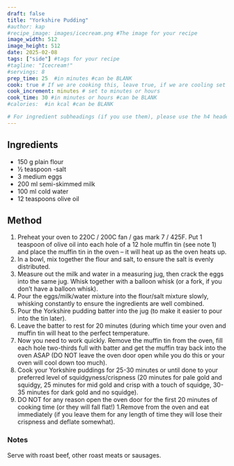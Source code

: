 ```yaml
---
draft: false
title: "Yorkshire Pudding"
#author: kap
#recipe_image: images/icecream.png #The image for your recipe
image_width: 512
image_height: 512
date: 2025-02-08
tags: ["side"] #tags for your recipe
#tagline: "Icecream!"
#servings: 8
prep_time: 25  #in minutes #can be BLANK
cook: true # If we are cooking this, leave true, if we are cooling set to false
cook_increment: minutes # set to minutes or hours
cook_time: 30 #in minutes or hours #can be BLANK
#calories:  #in kcal #can be BLANK

# For ingredient subheadings (if you use them), please use the h4 header.  For print view I have those elements targeted
---
```


## Ingredients

- 150 g plain flour
- ½ teaspoon -salt
- 3 medium eggs
- 200 ml semi-skimmed milk
- 100 ml cold water
- 12 teaspoons olive oil

## Method

1. Preheat your oven to 220C / 200C fan / gas mark 7 / 425F. Put 1 teaspoon of olive oil into each hole of a 12 hole muffin tin (see note 1) and place the muffin tin in the oven – it will heat up as the oven heats up.
1. In a bowl, mix together the flour and salt, to ensure the salt is evenly distributed.
1. Measure out the milk and water in a measuring jug, then crack the eggs into the same jug. Whisk together with a balloon whisk (or a fork, if you don’t have a balloon whisk).
1. Pour the eggs/milk/water mixture into the flour/salt mixture slowly, whisking constantly to ensure the ingredients are well combined.
1. Pour the Yorkshire pudding batter into the jug (to make it easier to pour into the tin later).
1. Leave the batter to rest for 20 minutes (during which time your oven and muffin tin will heat to the perfect temperature.
1. Now you need to work quickly. Remove the muffin tin from the oven, fill each hole two-thirds full with batter and get the muffin tray back into the oven ASAP (DO NOT leave the oven door open while you do this or your oven will cool down too much).
1. Cook your Yorkshire puddings for 25-30 minutes or until done to your preferred level of squidgyness/crispness (20 minutes for pale gold and squidgy, 25 minutes for mid gold and crisp with a touch of squidge, 30-35 minutes for dark gold and no squidge).
1. DO NOT for any reason open the oven door for the first 20 minutes of cooking time (or they will fall flat!)
1.Remove from the oven and eat immediately (if you leave them for any length of time they will lose their crispness and deflate somewhat).

### Notes
Serve with roast beef, other roast meats or sausages.